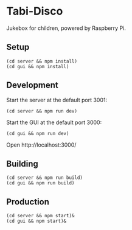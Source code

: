 # Tabi-Disco

Jukebox for children, powered by Raspberry Pi.

## Setup

```
(cd server && npm install)
(cd gui && npm install)
```

## Development

Start the server at the default port 3001:

```
(cd server && npm run dev)
```

Start the GUI at the default port 3000:

```
(cd gui && npm run dev)
```

Open http://localhost:3000/

## Building

```
(cd server && npm run build)
(cd gui && npm run build)
```

## Production

```
(cd server && npm start)&
(cd gui && npm start)&
```
